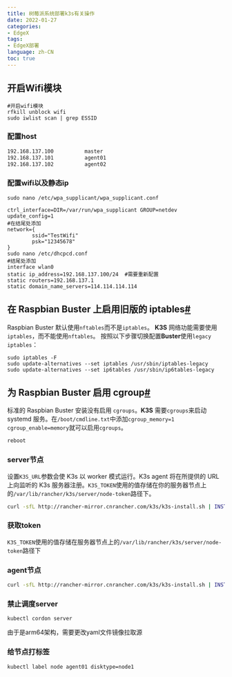 ```yaml
---
title: 树莓派系统部署k3s有关操作
date: 2022-01-27
categories:
- EdgeX
tags:
- EdgeX部署
language: zh-CN
toc: true
---
```


## 开启Wifi模块

```shell
#开启wifi模块
rfkill unblock wifi
sudo iwlist scan | grep ESSID
```

<!--more-->

### 配置host

```sh
192.168.137.100          master
192.168.137.101          agent01
192.168.137.102          agent02
```

### 配置wifi以及静态ip

```shell
sudo nano /etc/wpa_supplicant/wpa_supplicant.conf

ctrl_interface=DIR=/var/run/wpa_supplicant GROUP=netdev
update_config=1
#在结尾处添加
network={
        ssid="TestWifi"
        psk="12345678"
}
sudo nano /etc/dhcpcd.conf
#结尾处添加
interface wlan0
static ip_address=192.168.137.100/24  #需要重新配置
static routers=192.168.137.1
static domain_name_servers=114.114.114.114
```

## 在 Raspbian Buster 上启用旧版的 iptables[#](https://docs.rancher.cn/docs/k3s/advanced/_index#在-raspbian-buster-上启用旧版的-iptables)

Raspbian Buster 默认使用`nftables`而不是`iptables`。 **K3S** 网络功能需要使用`iptables`，而不能使用`nftables`。 按照以下步骤切换配置**Buster**使用`legacy iptables`：

```
sudo iptables -F
sudo update-alternatives --set iptables /usr/sbin/iptables-legacy
sudo update-alternatives --set ip6tables /usr/sbin/ip6tables-legacy
```

## 为 Raspbian Buster 启用 cgroup[#](https://docs.rancher.cn/docs/k3s/advanced/_index#为-raspbian-buster-启用-cgroup)

标准的 Raspbian Buster 安装没有启用 `cgroups`。**K3S** 需要`cgroups`来启动 systemd 服务。在`/boot/cmdline.txt`中添加`cgroup_memory=1 cgroup_enable=memory`就可以启用`cgroups`。

```sh
reboot
```

### server节点

设置`K3S_URL`参数会使 K3s 以 worker 模式运行。K3s agent 将在所提供的 URL 上向监听的 K3s 服务器注册。`K3S_TOKEN`使用的值存储在你的服务器节点上的`/var/lib/rancher/k3s/server/node-token`路径下。

```sh
curl -sfL http://rancher-mirror.cnrancher.com/k3s/k3s-install.sh | INSTALL_K3S_MIRROR=cn K3S_NODE_NAME=master sh -
```

### 获取token

`K3S_TOKEN`使用的值存储在服务器节点上的`/var/lib/rancher/k3s/server/node-token`路径下

### agent节点

```sh
curl -sfL http://rancher-mirror.cnrancher.com/k3s/k3s-install.sh | INSTALL_K3S_MIRROR=cn K3S_URL=https://master:6443 K3S_TOKEN=K10742df0412ea48b58f29a8a0ece0e2aea625e306853ba92c47ba86870a57a25df::server:9dbe384cf66d9da0504cd79f6a644db6 K3S_NODE_NAME=agent02 sh -
```

### 禁止调度server

```
kubectl cordon server
```

由于是arm64架构，需要更改yaml文件镜像拉取源

### 给节点打标签

```sh
kubectl label node agent01 disktype=node1
```

